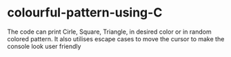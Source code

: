 # colourful-pattern-using-C
The code can print Cirle, Square, Triangle, in desired color or in random colored pattern. 
It also utilises escape cases to move the cursor to make the console look user friendly

